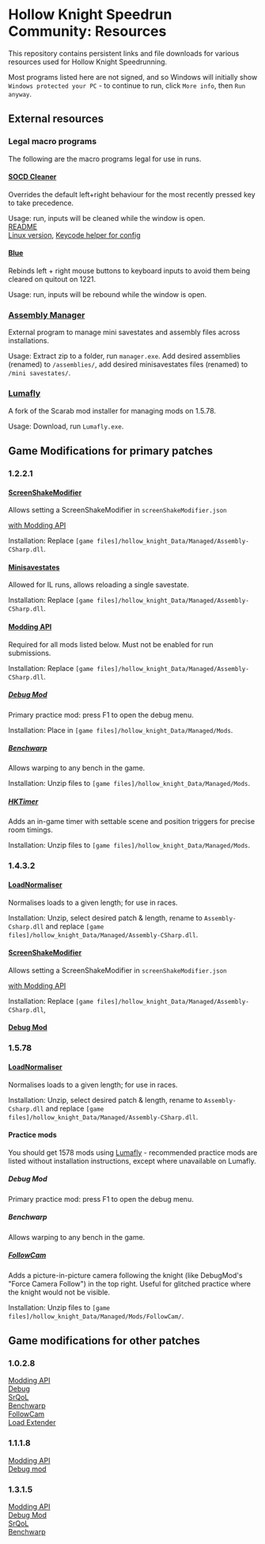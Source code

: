 # Hollow Knight Speedrun Community: Resources

This repository contains persistent links and file downloads for various resources used for Hollow Knight Speedrunning.

Most programs listed here are not signed, and so Windows will initially show `Windows protected your PC` - to continue to run, click `More info`, then `Run anyway`.

## External resources

### Legal macro programs

The following are the macro programs legal for use in runs.

#### [SOCD Cleaner](https://github.com/valignatev/socd/releases/latest)

Overrides the default left+right behaviour for the most recently pressed key to take precedence.

Usage: run, inputs will be cleaned while the window is open.\
[README](https://github.com/valignatev/socd)\
[Linux version](https://github.com/it0946/socd), [Keycode helper for config](/SocdMaker/socdmaker.exe)

#### [Blue](/Blue/blue.exe)

Rebinds left + right mouse buttons to keyboard inputs to avoid them being cleared on quitout on 1221.

Usage: run, inputs will be rebound while the window is open.

### [Assembly Manager](/AssemblyManager/Assembly_Manager.zip)

External program to manage mini savestates and assembly files across installations.

Usage: Extract zip to a folder, run `manager.exe`. Add desired assemblies (renamed) to `/assemblies/`, add desired minisavestates files (renamed) to `/mini savestates/`.

### [Lumafly](https://themulhima.github.io/Lumafly/)

A fork of the Scarab mod installer for managing mods on 1.5.78.

Usage: Download, run `Lumafly.exe`.

## Game Modifications for primary patches

### 1.2.2.1

#### [ScreenShakeModifier](/ScreenShakeModifier/1221/Assembly-CSharp.dll)

Allows setting a ScreenShakeModifier in `screenShakeModifier.json`

[with Modding API](/ScreenShakeModifier/1221-API/Assembly-CSharp.dll)

Installation: Replace `[game files]/hollow_knight_Data/Managed/Assembly-CSharp.dll`.

#### [Minisavestates](https://github.com/Yurihaia/MiniSavestates/releases/download/1.2/Assembly-CSharp.dll)

Allowed for IL runs, allows reloading a single savestate.

Installation: Replace `[game files]/hollow_knight_Data/Managed/Assembly-CSharp.dll`.

#### [Modding API](/Mods/1221/Modding%20API/Assembly-CSharp.dll)

Required for all mods listed below. Must not be enabled for run submissions.

Installation: Replace `[game files]/hollow_knight_Data/Managed/Assembly-CSharp.dll`.

##### [Debug Mod](https://github.com/SkeppysFlipFlops/DebugMod-1/releases/download/1.5.8/DebugMod.dll)

Primary practice mod: press F1 to open the debug menu.

Installation: Place in `[game files]/hollow_knight_Data/Managed/Mods`.

##### [Benchwarp](/Mods/1221/Benchwarp.zip)

Allows warping to any bench in the game.

Installation: Unzip files to `[game files]/hollow_knight_Data/Managed/Mods`.

##### [HKTimer](https://github.com/Schyvun/HollowKnight-Timer/releases/download/v0.1.1/Managed.zip)

Adds an in-game timer with settable scene and position triggers for precise room timings.

Installation: Unzip files to `[game files]/hollow_knight_Data/Managed/Mods`.

### 1.4.3.2

#### [LoadNormaliser](https://github.com/Schyvun/HKCP_LoadNormaliser/releases/download/1.1/1432.1578.1.2.3.5.LoadNormaliser.UI.zip)

Normalises loads to a given length; for use in races.

Installation: Unzip, select desired patch & length, rename to `Assembly-Csharp.dll` and replace `[game files]/hollow_knight_Data/Managed/Assembly-CSharp.dll`.

#### [ScreenShakeModifier](/ScreenShakeModifier/1432/Assembly-CSharp.dll)

Allows setting a ScreenShakeModifier in `screenShakeModifier.json`

[with Modding API](/ScreenShakeModifier/1432-API/Assembly-CSharp.dll)

Installation: Replace `[game files]/hollow_knight_Data/Managed/Assembly-CSharp.dll`,

#### [Debug Mod](https://github.com/TheMulhima/HollowKnight.DebugMod/releases/download/v1.4.10.1/DebugMod-1.4.zip)

### 1.5.78

#### [LoadNormaliser](https://github.com/Schyvun/HKCP_LoadNormaliser/releases/download/1.1/1432.1578.1.2.3.5.LoadNormaliser.UI.zip)

Normalises loads to a given length; for use in races.

Installation: Unzip, select desired patch & length, rename to `Assembly-Csharp.dll` and replace `[game files]/hollow_knight_Data/Managed/Assembly-CSharp.dll`.

#### Practice mods

You should get 1578 mods using [Lumafly](https://themulhima.github.io/Lumafly/) - recommended practice mods are listed without installation instructions, except where unavailable on Lumafly.

##### Debug Mod

Primary practice mod: press F1 to open the debug menu.

##### Benchwarp

Allows warping to any bench in the game.

##### [FollowCam](https://github.com/pseudorandomhk/HollowKnight.FollowCam/releases/download/v1.0.0/FollowCam.zip)

Adds a picture-in-picture camera following the knight (like DebugMod's "Force Camera Follow") in the top right. Useful for glitched practice where the knight would not be visible.

Installation: Unzip files to `[game files]/hollow_knight_Data/Managed/Mods/FollowCam/`.

## Game modifications for other patches

### 1.0.2.8

[Modding API](https://github.com/pseudorandomhk/hk-modding-api/releases/download/1.0.2.8-74/OutputFinal.zip)  
[Debug](https://github.com/pikachupower3/HollowKnight.DebugMod/releases/download/v1.4.10.3/DebugMod_1028.zip)  
[SrQoL](https://github.com/pikachupower3/SpeedRunQoL/releases/download/v0.61/SpeedRunQoL_1315.zip)  
[Benchwarp](https://github.com/pseudorandomhk/HollowKnight.BenchwarpMod/releases/download/v3.2.4-1028/Benchwarp.dll)  
[FollowCam](https://github.com/pseudorandomhk/HollowKnight.FollowCam/releases/download/v1.0.0/FollowCam_1028.zip)  
[Load Extender](/Mods/1028/Load%20Extender/Assembly-CSharp.dll)

### 1.1.1.8

[Modding API](/Mods/1118/Modding%20API/Assembly-CSharp.dll)  
[Debug mod](/Mods/1118/DebugMod.dll)

### 1.3.1.5

[Modding API](https://github.com/pikachupower3/hk-modding-api/releases/download/1.3.1.5-74/OutputFinal.zip)  
[Debug Mod](https://github.com/pikachupower3/HollowKnight.DebugMod/releases/download/v1.4.10.3/DebugMod_1315.zip)  
[SrQoL](https://github.com/pikachupower3/SpeedRunQoL/releases/download/v0.61/SpeedRunQoL_1315.zip)  
[Benchwarp](https://github.com/pikachupower3/HollowKnight.BenchwarpMod/releases/download/v3.2.3/Benchwarp_1315.zip)
